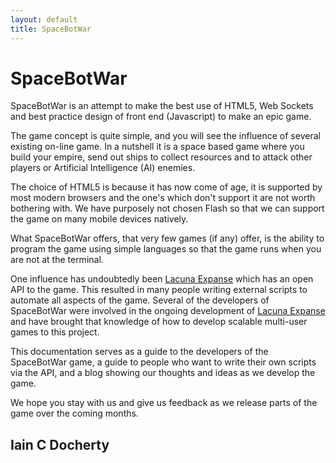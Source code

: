 ```yaml
---
layout: default
title: SpaceBotWar
---
```


SpaceBotWar
===========

SpaceBotWar is an attempt to make the best use of HTML5, Web Sockets
and best practice design of front end (Javascript) to make an epic game.

The game concept is quite simple, and you will see the influence of
several existing on-line game. In a nutshell it is a space based game
where you build your empire, send out ships to collect resources and to
attack other players or Artificial Intelligence (AI) enemies.

The choice of HTML5 is because it has now come of age, it is supported by
most modern browsers and the one's which don't support it are not worth
bothering with. We have purposely not chosen Flash so that we can support
the game on many mobile devices natively.

What SpaceBotWar offers, that very few games (if any) offer, is the ability
to program the game using simple languages so that the game runs when you
are not at the terminal.

One influence has undoubtedly been [Lacuna Expanse](http://lacunaexpanse.com)
which has an open API to the game. This resulted in many people writing
external scripts to automate all aspects of the game. Several of the developers
of SpaceBotWar were involved in the ongoing development of 
[Lacuna Expanse](http://lacunaexpanse.com) and have brought that knowledge of
how to develop scalable multi-user games to this project.

This documentation serves as a guide to the developers of the SpaceBotWar 
game, a guide to people who want to write their own scripts via the API, and
a blog showing our thoughts and ideas as we develop the game.

We hope you stay with us and give us feedback as we release parts of the
game over the coming months.

Iain C Docherty
---------------
